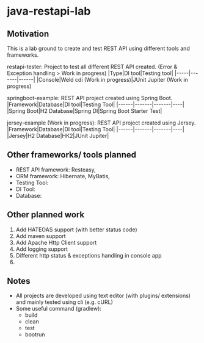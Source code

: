 # java-restapi-lab
## Motivation
This is a lab ground to create and test REST API using different tools and frameworks.

restapi-tester: Project to test all different REST API created. (Error & Exception handling > Work in progress)
|Type|DI tool|Testing tool|
|-----|-------|------|
|Console|Weld cdi (Work in progress)|JUnit Jupiter (Work in progress)

springboot-example: REST API project created using Spring Boot.
|Framework|Database|DI tool|Testing Tool|
|------|-------|-------|----|
|Spring Boot|H2 Database|Spring DI|Spring Boot Starter Test|

jersey-example (Work in progress): REST API project created using Jersey.
|Framework|Database|DI tool|Testing Tool|
|------|-------|-------|----|
|Jersey|H2 Database|HK2|JUnit Jupiter|

## Other frameworks/ tools planned
* REST API framework: Resteasy, 
* ORM framework: Hibernate, MyBatis, 
* Testing Tool: 
* DI Tool:
* Database: 

## Other planned work
1. Add HATEOAS support (with better status code)
2. Add maven support
3. Add Apache Http Client support
4. Add logging support
5. Different http status & exceptions handling in console app
6. 

## Notes
* All projects are developed using text editor (with plugins/ extensions) and mainly tested using cli (e.g. cURL)
* Some useful command (gradlew):
  * build
  * clean
  * test
  * bootrun
    
